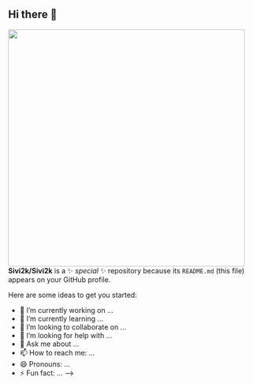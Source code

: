 ## Hi there 👋
<img src="[https://giphy.com/embed/GRPy8MKag9U1U88hzY](https://media4.giphy.com/media/v1.Y2lkPTc5MGI3NjExaXk5YWkwOGxkaHVtNG85dXhzZTkyYmtkNjI2NjkyZmoweDJhamRqbSZlcD12MV9pbnRlcm5hbF9naWZfYnlfaWQmY3Q9Zw/GRPy8MKag9U1U88hzY/giphy.webp)" width="480" height="480" style="" frameBorder="0" class="giphy-embed" allowFullScreen></img>
**Sivi2k/Sivi2k** is a ✨ _special_ ✨ repository because its `README.md` (this file) appears on your GitHub profile.

Here are some ideas to get you started:

- 🔭 I’m currently working on ...
- 🌱 I’m currently learning ...
- 👯 I’m looking to collaborate on ...
- 🤔 I’m looking for help with ...
- 💬 Ask me about ...
- 📫 How to reach me: ...
- 😄 Pronouns: ...
- ⚡ Fun fact: ...
-->

